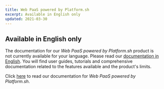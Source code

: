 ```yaml
---
title: Web PaaS powered by Platform.sh
excerpt: Available in English only
updated: 2021-03-30
---
```



## Available in English only

The documentation for our *Web PaaS powered by Platform.sh* product is not currently available for your language. Please read our [documentation in English](https://help.ovhcloud.com/csm/en-gb-documentation-web-cloud-web-paas-powered-by-platformsh?id=kb_browse_cat&kb_id=e17b4f25551974502d4c6e78b7421955&kb_category=dc441955f49801102d4ca4d466a7fdb2). You will find user guides, tutorials and comprehensive documentation related to the features available and the product's limits. 

Click [here](https://help.ovhcloud.com/csm/en-gb-documentation-web-cloud-web-paas-powered-by-platformsh?id=kb_browse_cat&kb_id=e17b4f25551974502d4c6e78b7421955&kb_category=dc441955f49801102d4ca4d466a7fdb2) to read our documentation for *Web PaaS powered by Platform.sh*.
